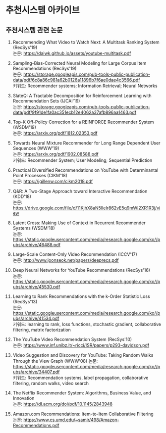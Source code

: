 # 추천시스템 아카이브

## 추천시스템 관련 논문
1. Recommending What Video to Watch Next: A Multitask Ranking System (RecSys'19)  
논문: https://daiwk.github.io/assets/youtube-multitask.pdf  
  
2. Sampling-Bias-Corrected Neural Modeling for Large Corpus Item Recommendations (RecSys'19)  
논문: https://storage.googleapis.com/pub-tools-public-publication-data/pdf/6c8a86c981a62b0126a11896b7f6ae0dae4c3566.pdf  
키워드: Recommender systems; Information Retrieval; Neural Networks  
  
3. SlateQ: A Tractable Decomposition for Reinforcement Learning with Recommendation Sets (IJCAI'19)  
논문: https://storage.googleapis.com/pub-tools-public-publication-data/pdf/9f91de1fa0ac351ecb12e4062a37afb896aa1463.pdf  
  
4. Top-K Off-Policy Correction for a REINFORCE Recommender System (WSDM'19)  
논문: https://arxiv.org/pdf/1812.02353.pdf  
  
5. Towards Neural Mixture Recommender for Long Range Dependent User Sequences (WWW'19)  
논문: https://arxiv.org/pdf/1902.08588.pdf  
키워드: Recommender System; User Modeling; Sequential Prediction  
  
6. Practical Diversified Recommendations on YouTube with Determinantal Point Processes (CIKM'18)  
논문: https://jgillenw.com/cikm2018.pdf  
  
7. Q&R: A Two-Stage Approach toward Interactive Recommendation (KDD'18)  
논문: https://drive.google.com/file/d/11KjhX8aN5lIeIr862vE5q9mWl2XR1R3j/view  
  
8. Latent Cross: Making Use of Context in Recurrent Recommender Systems (WSDM'18)  
논문: https://static.googleusercontent.com/media/research.google.com/ko//pubs/archive/46488.pdf  
  
9. Large-Scale Content-Only Video Recommendation (ICCV'17)  
논문: http://www.joonseok.net/papers/deeprecs.pdf  
  
10. Deep Neural Networks for YouTube Recommendations (RecSys'16)  
논문: https://static.googleusercontent.com/media/research.google.com/ko//pubs/archive/45530.pdf  
  
11. Learning to Rank Recommendations with the k-Order Statistic Loss (RecSys'13)  
논문: https://static.googleusercontent.com/media/research.google.com/ko//pubs/archive/41534.pdf  
키워드: learning to rank, loss functions, stochastic gradient, collaborative filtering, matrix factorization  
  
12. The YouTube Video Recommendation System (RecSys'10)  
논문: https://www.inf.unibz.it/~ricci/ISR/papers/p293-davidson.pdf  
  
13. Video Suggestion and Discovery for YouTube: Taking Random Walks Through the View Graph (WWW'08)
논문: https://static.googleusercontent.com/media/research.google.com/ko//pubs/archive/34407.pdf  
키워드: Recommendation systems, label propagation, collaborative filtering, random walks, video search  
  
14. The Netflix Recommender System: Algorithms, Business Value, and Innovation  
논문: https://dl.acm.org/doi/pdf/10.1145/2843948  
  
15. Amazon.com Recommendations: Item-to-Item Collaborative Filtering  
논문: https://www.cs.umd.edu/~samir/498/Amazon-Recommendations.pdf  